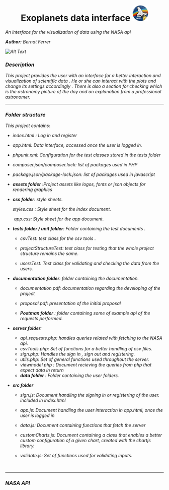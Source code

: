 <h1 style = "text-align:center"> Exoplanets data interface <img src = "assets/nasa_rocket.jpg" style="width:50px"> </h1> 

*An interface for the visualization of data using the NASA api*

<p><i><b> Author:</b><i> Bernat Ferrer</i></p>



![Alt Text](assets/interface.gif)





<h3>Description</h3>

This project provides the user with an interface for a better interaction and visualization of scientific data . He or she can  interact with the plots and change  its settings accordingly . There is also a section for checking which is the astronomy picture of the day and an explanation from a professional astronomer.   



<hr>



<h3>Folder structure</h3>

 This project contains: 



* index.html : Log in and register

* app.html: Data interface, accessed once the user is logged in.

* phpunit.xml: Configuration for the test classes stored in the tests folder

* composer.json/composer.lock: list of packages used in PHP

* package.json/package-lock.json: list of packages used in javascript

  

* **assets folder** :Project assets like logos, fonts or  json objects for rendering graphics

  

* **css folder**:  style sheets.

   	 styles.css :  Style sheet for the index document.

  ​      app.css:  Style sheet for the app document.

  

- **tests folder / unit folder**: Folder containing the test documents  .

  - csvTest:  test class for the csv tools .

  - projectStructureTest: test class for testing that the whole project structure remains the same.

  - usersTest: Test class for validating and checking the data from the users.

    

- **documentation folder**: folder containing the documentation.

  * documentation.pdf: documentation regarding the developing of the project
  * proposal.pdf: presentation of the initial proposal

  * **Postman folder** : folder containing some of  example api  of the requests performed.

    

- **server folder**:

  * api_requests.php: handles queries related with  fetching to the NASA api.
  * csvTools.php: Set of functions for a better handling of csv files.
  * sign.php: Handles the sign in , sign out and registering.
  * utils.php: Set of general functions used throughout the server.
  * viewmodel.php : Document recieving the queries from php that expect data in return 
  * **data folder** :  Folder containing the user folders.

  

* **src folder**

  * sign.js: Document handling the signing in or registering of the user. included in index.html

  * app.js: Document handling the user interaction in app.html, once the user is logged in

  * data.js: Document containing functions that fetch the server

  * customCharts.js: Document containing  a class that enables a better  custom configuration of  a given chart, created with the chartjs library.

  * validate.js: Set of functions used for validating  inputs.

    ​		

<hr>



<h3>NASA API</h3>











